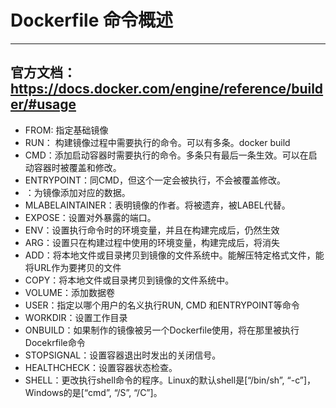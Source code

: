 # Dockerfile 命令概述
---
官方文档：https://docs.docker.com/engine/reference/builder/#usage
---

- FROM: 指定基础镜像
- RUN： 构建镜像过程中需要执行的命令。可以有多条。docker build
- CMD：添加启动容器时需要执行的命令。多条只有最后一条生效。可以在启动容器时被覆盖和修改。
- ENTRYPOINT：同CMD，但这个一定会被执行，不会被覆盖修改。
- ：为镜像添加对应的数据。
- MLABELAINTAINER：表明镜像的作者。将被遗弃，被LABEL代替。
- EXPOSE：设置对外暴露的端口。
- ENV：设置执行命令时的环境变量，并且在构建完成后，仍然生效
- ARG：设置只在构建过程中使用的环境变量，构建完成后，将消失
- ADD：将本地文件或目录拷贝到镜像的文件系统中。能解压特定格式文件，能将URL作为要拷贝的文件
- COPY：将本地文件或目录拷贝到镜像的文件系统中。
- VOLUME：添加数据卷
- USER：指定以哪个用户的名义执行RUN, CMD 和ENTRYPOINT等命令
- WORKDIR：设置工作目录
- ONBUILD：如果制作的镜像被另一个Dockerfile使用，将在那里被执行Docekrfile命令
- STOPSIGNAL：设置容器退出时发出的关闭信号。
- HEALTHCHECK：设置容器状态检查。
- SHELL：更改执行shell命令的程序。Linux的默认shell是[“/bin/sh”, “-c”]，Windows的是[“cmd”, “/S”, “/C”]。